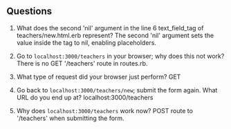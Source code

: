 ## Questions

1. What does the second 'nil' argument in the line 6 text_field_tag of teachers/new.html.erb represent?
The second 'nil' argument sets the value inside the tag to nil, enabling placeholders.

2. Go to `localhost:3000/teachers` in your browser; why does this not work?
There is no GET '/teachers' route in routes.rb.

3. What type of request did your browser just perform?
GET

4. Go back to `localhost:3000/teachers/new`; submit the form again. What URL do you end up at?
localhost:3000/teachers

5. Why does `localhost:3000/teachers` work now?
POST route to '/teachers' when submitting the form.
